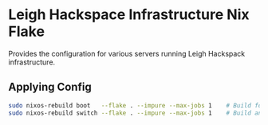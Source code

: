 # Leigh Hackspace Infrastructure Nix Flake

Provides the configuration for various servers running Leigh Hackspack infrastructure.

## Applying Config

```bash
sudo nixos-rebuild boot   --flake . --impure --max-jobs 1    # Build for next reboot
sudo nixos-rebuild switch --flake . --impure --max-jobs 1    # Build and apply now
```
